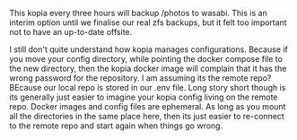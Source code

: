 This kopia every three hours will backup /photos to wasabi.
This is an interim option until we finalise our real zfs backups, but it felt too important not 
to have an up-to-date offsite.

I still don't quite understand how kopia manages configurations. Because if you move your config directory, while pointing the docker compose file to the new directory, then the kopia docker image will complain that it has the wrong password for the repository. I am assuming its the remote repo? BEcause our local repo is stored in our .env file.
Long story short though is its generally just easier to imagine your kopia config living on the remote repo. Docker images and config files are ephemeral. As long as you mount all the directories in the same place here, then its just easier to re-connect to the remote repo and start again when things go wrong.

